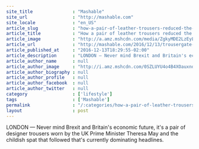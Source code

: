 ```yaml
---
site_title               : "Mashable"
site_url                 : "http://mashable.com"
site_locale              : "en_US"
article_slug             : "how-a-pair-of-leather-trousers-reduced-the-government-into-a-bunch-of-mean-girls"
article_title            : "How a pair of leather trousers reduced the government into a bunch of 'Mean Girls'"
article_image            : "http://a.amz.mshcdn.com/media/ZgkyMDE2LzEyLzEzLzkzL3RoZXJlc2FtYXkuZmNiZTYuanBnCnAJdGh1bWIJMTIwMHg2MzAKZQlqcGc/50a9d043/afd/theresamay.jpg"
article_url              : "http://mashable.com/2016/12/13/trousergate-theresa-may/"
article_published_at     : "2016-12-13T18:29:55-02:00"
article_description      : "LONDON — Never mind Brexit and Britain's economic future, it's a pair of designer trousers worn by the UK Prime Minister Theresa May and the childish spat that followed that's currently dominating headlines."
article_author_name      : null
article_author_image     : "http://i.amz.mshcdn.com/0SZLUYU4o4B4XOauxndNQX9HPdI=/90x90/2016%2F09%2F16%2Fe7%2Fhttpsd2mhye01h4nj2n.cloudfront.netmediaZgkyMDE1LzEx.0212f.jpg"
article_author_biography : null
article_author_profile   : null
article_author_facebook  : null
article_author_twitter   : null
category                 : ['lifestyle']
tags                     : ['Mashable']
permalink                : "/:categories/how-a-pair-of-leather-trousers-reduced-the-government-into-a-bunch-of-mean-girls/"
layout                   : post
---
```


LONDON — Never mind Brexit and Britain's economic future, it's a pair of designer trousers worn by the UK Prime Minister Theresa May and the childish spat that followed that's currently dominating headlines.
